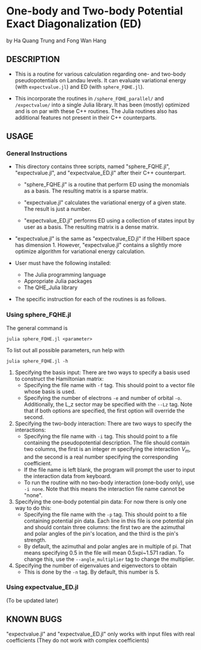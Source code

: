 # One-body and Two-body Potential Exact Diagonalization (ED)
by Ha Quang Trung and Fong Wan Hang

## DESCRIPTION

- This is a routine for various calculation regarding one- and two-body pseudopotentials on Landau levels. It can evaluate variational energy (with `expectvalue.jl`) and ED (with `sphere_FQHE.jl`).

- This incorporate the routines in `/sphere_FQHE_parallel/` and `/expectvalue/` into a single Julia library. It has been (mostly) optimized and is on par with these C++ routines. The Julia routines also has additional features not present in their C++ counterparts.


## USAGE
### General Instructions
- This directory contains three scripts, named "sphere_FQHE.jl", "expectvalue.jl", and "expectvalue_ED.jl" after their C++ counterpart.

	- "sphere_FQHE.jl" is a routine that perform ED using the monomials as a basis. The resulting matrix is a sparse matrix.

	- "expectvalue.jl" calculates the variational energy of a given state. The result is just a number.

	- "expectvalue_ED.jl" performs ED using a collection of states input by user as a basis. The resulting matrix is a dense matrix.

- "expectvalue.jl" is the same as "expectvalue_ED.jl" if the Hilbert space has dimension 1. However, "expectvalue.jl" contains a slightly more optimize algorithm for variational energy calculation.

- User must have the following installed:
	- The Julia programming language
	- Appropriate Julia packages
	- The QHE_Julia library

- The specific instruction for each of the routines is as follows.

### Using sphere_FQHE.jl
The general command is

`julia sphere_FQHE.jl <parameter>`

To list out all possible parameters, run help with

`julia sphere_FQHE.jl -h`

1. Specifying the basis input: There are two ways to specify a basis used to construct the Hamiltonian matrix:
	- Specifying the file name with `-f` tag. This should point to a vector file whose basis is used.
	- Specifying the number of electrons `-e` and number of orbital `-o`. Additionally, the L_z sector may be specified with the `--Lz` tag.
	Note that if both options are specified, the first option will override the second.
2. Specifying the two-body interaction: There are two ways to specify the interactions:	
	- Specifying the file name with `-i` tag. This should point to a file containing the pseudopotential description. The file should contain two columns, the first is an integer $m$ specifying the interaction $V_m$, and the second is a real number specifying the corresponding coefficient.
	- If the file name is left blank, the program will prompt the user to input the interaction data from keyboard.
	- To run the routine with no two-body interaction (one-body only), use `-i none`. Note that this means the interaction file name cannot be "none".
3. Specifying the one-body potential pin data: For now there is only one way to do this:
	- Specifying the file name with the `-p` tag. This should point to a file containing potential pin data. Each line in this file is one potential pin and should contain three columns: the first two are the azimuthal and polar angles of the pin's location, and the third is the pin's strength.
	- By default, the azimuthal and polar angles are in multiple of pi. That means specifying 0.5 in the file will mean 0.5xpi~1.571 radian. To change this, use the `--angle_multiplier` tag to change the multiplier.
4. Specifying the number of eigenvalues and eigenvectors to obtain
	- This is done by the `-n` tag. By default, this number is 5.
	
### Using expectvalue_ED.jl
(To be updated later)



## KNOWN BUGS

"expectvalue.jl" and "expectvalue_ED.jl" only works with input files with real coefficients (They do not work with complex coefficients)

